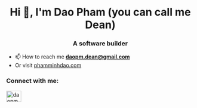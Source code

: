 <h1 align="center">Hi 👋, I'm Dao Pham (you can call me Dean)</h1>
<h3 align="center">A software builder</h3>

- 📫 How to reach me **daopm.dean@gmail.com**
- Or visit <a href="https://phamminhdao.com" target="blank">phamminhdao.com</a>

<h3 align="left">Connect with me:</h3>
<p align="left">
<a href="https://linkedin.com/in/daopmdean" target="blank"><img align="center" src="https://raw.githubusercontent.com/rahuldkjain/github-profile-readme-generator/master/src/images/icons/Social/linked-in-alt.svg" alt="daopmdean" height="30" width="40" /></a>
</p>

<!--
**daopmdean/daopmdean** is a ✨ _special_ ✨ repository because its `README.md` (this file) appears on your GitHub profile.

Here are some ideas to get you started:

- 🔭 I’m currently working on ...
- 🌱 I’m currently learning ...
- 👯 I’m looking to collaborate on ...
- 🤔 I’m looking for help with ...
- 💬 Ask me about ...
- 📫 How to reach me: ...
- 😄😄😄😄 Pronouns: ...
- ⚡ Fun fact: ...
-->
